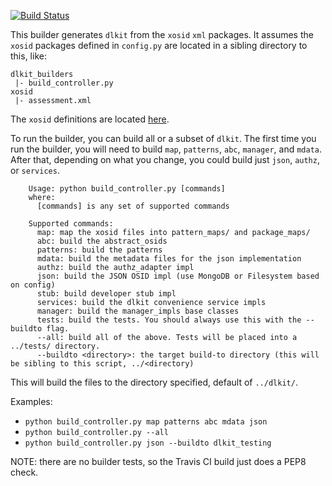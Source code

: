 [![Build Status](https://travis-ci.org/mitsei/dlkit_builders.svg?branch=master)](https://travis-ci.org/mitsei/dlkit_builders)

This builder generates `dlkit` from the `xosid` `xml` packages. It assumes
the `xosid` packages defined in `config.py` are located in a sibling
directory to this, like:

```
dlkit_builders
 |- build_controller.py
xosid
 |- assessment.xml
```

The `xosid` definitions are located [here](https://app.assembla.com/spaces/osid/git/source/master/definitions/xosid).

To run the builder, you can build all or a subset of `dlkit`. The first time
you run the builder, you will need to build `map`, `patterns`, `abc`, `manager`,
and `mdata`. After that, depending on what you change, you could build just
`json`, `authz`, or `services`. 

```
    Usage: python build_controller.py [commands]
    where:
      [commands] is any set of supported commands
    
    Supported commands:
      map: map the xosid files into pattern_maps/ and package_maps/
      abc: build the abstract_osids
      patterns: build the patterns
      mdata: build the metadata files for the json implementation
      authz: build the authz_adapter impl
      json: build the JSON OSID impl (use MongoDB or Filesystem based on config)
      stub: build developer stub impl
      services: build the dlkit convenience service impls
      manager: build the manager_impls base classes
      tests: build the tests. You should always use this with the --buildto flag.
      --all: build all of the above. Tests will be placed into a ../tests/ directory.
      --buildto <directory>: the target build-to directory (this will be sibling to this script, ../<directory)
```

This will build the files to the directory specified, default of `../dlkit/`.

Examples:
  - `python build_controller.py map patterns abc mdata json`
  - `python build_controller.py --all`
  - `python build_controller.py json --buildto dlkit_testing`

NOTE: there are no builder tests, so the Travis CI build just does a PEP8 check.

